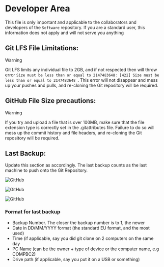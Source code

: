 # Developer Area

This file is only important and applicable to the collaborators and developers of the `Software` repository. If you are a standard user, this information does not apply and will not serve you anything

## Git LFS File Limitations:

> [!WARNING]
>
> Git LFS limits any individual file to 2GB, and if not respected then will throw error `Size must be less than or equal to 2147483648: [422] Size must be less than or equal to 2147483648
`. This error will not disappear and mess up your pushes and pulls, and re-cloning the Git repository will be required.

## GitHub File Size precautions:

> [!WARNING]
>
> If you try and upload a file that is over 100MB, make sure that the file extension type is correctly set in the .gitattributes file. Failure to do so will mess up the commit history and file headers, and re-cloning the Git repository will be required.
> 
## Last Backup:

Update this section as accordingly. The last backup counts as the last machine to push onto the Git Repository.

![GitHub](https://img.shields.io/badge/1%3A%20Last%20Backup-07/04/2025%2021:01%20Gmaersoft42%20Laptop-blue) &nbsp;

![GitHub](https://img.shields.io/badge/3%3A%20Last%20Backup-Not%20Available-red) &nbsp;

![GitHub](https://img.shields.io/badge/3%3A%20Last%20Backup-Not%20Available-red) &nbsp;

### Format for last backup

 - Backup Number. The closer the backup number is to 1, the newer
 - Date in DD/MM/YYYY format (the standard EU format, and the most used)
 - Time (if applicable, say you did git clone on 2 computers on the same day
 - PC Name (can be the owner + type of device or the computer name, e.g COMPBC2)
 - Drive path (if applicable, say you put it on a USB or something)
